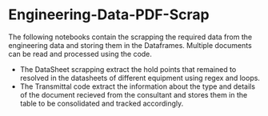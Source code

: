 # Engineering-Data-PDF-Scrap #
The following notebooks contain the scrapping the required data from the engineering data and storing them in the Dataframes. Multiple documents can be read and processed using the code.
* The DataSheet scrapping extract the hold points that remained to resolved in the datasheets of different equipment using regex and loops.
* The Transmittal code extract the information about the type and details of the document recieved from the consultant and stores them in the table to be consolidated and tracked accordingly.
